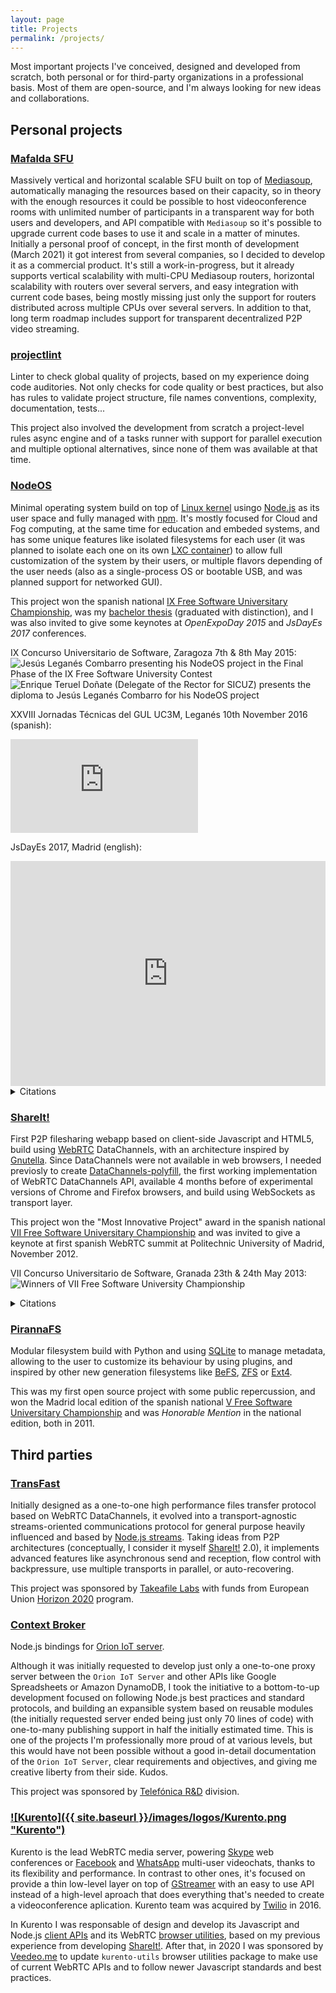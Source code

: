 ```yaml
---
layout: page
title: Projects
permalink: /projects/
---
```


Most important projects I've conceived, designed and developed from scratch,
both personal or for third-party organizations in a professional basis. Most of
them are open-source, and I'm always looking for new ideas and collaborations.

## Personal projects

### [Mafalda SFU](https://mafalda.io)

Massively vertical and horizontal scalable SFU built on top of
[Mediasoup](https://mediasoup.org/), automatically managing the resources based
on their capacity, so in theory with the enough resources it could be possible
to host videoconference rooms with unlimited number of participants in a
transparent way for both users and developers, and API compatible with
`Mediasoup` so it's possible to upgrade current code bases to use it and scale
in a matter of minutes. Initially a personal proof of concept, in the first
month of development (March 2021) it got interest from several companies, so I
decided to develop it as a commercial product. It's still a work-in-progress,
but it already supports vertical scalability with multi-CPU Mediasoup routers,
horizontal scalability with routers over several servers, and easy integration
with current code bases, being mostly missing just only the support for routers distributed across multiple CPUs over several servers. In addition to that, long
term roadmap includes support for transparent decentralized P2P video streaming.

### [projectlint](https://github.com/projectlint)

Linter to check global quality of projects, based on my experience doing code
auditories. Not only checks for code quality or best practices, but also has
rules to validate project structure, file names conventions, complexity,
documentation, tests...

This project also involved the development from scratch a project-level rules
async engine and of a tasks runner with support for parallel execution and
multiple optional alternatives, since none of them was available at that time.

### [NodeOS](https://node-os.com/)

Minimal operating system build on top of [Linux kernel](https://www.kernel.org/)
usingo [Node.js](https://nodejs.org/) as its user space and fully managed with
[npm](https://www.npmjs.com/). It's mostly focused for Cloud and Fog computing,
at the same time for education and embeded systems, and has some unique
features like isolated filesystems for each user (it was planned to isolate each
one on its own [LXC container](https://linuxcontainers.org/)) to allow full
customization of the system by their users, or multiple flavors depending of the
user needs (also as a single-process OS or bootable USB, and was planned support
for networked GUI).

This project won the spanish national
[IX Free Software Universitary Championship](http://concursosoftwarelibre.us.es/1415/node/34.html),
was my [bachelor thesis](https://github.com/piranna/pfc) (graduated with
distinction), and I was also invited to give some keynotes at
*OpenExpoDay 2015* and *JsDayEs 2017* conferences.

IX Concurso Universitario de Software, Zaragoza 7th & 8th May 2015:
![Jesús Leganés Combarro presenting his NodeOS project in the Final Phase of the IX Free Software University Contest](../images/Jesús_Leganés_Combarro_en_la_Fase_Final_del_IX_CUSL.jpeg)
![Enrique Teruel Doñate (Delegate of the Rector for SICUZ) presents the diploma to Jesús Leganés Combarro for his NodeOS project](../images/Jesús_Leganés_Combarro_recibe_su_diploma_en_el_IX_CUSL.jpeg)

XXVIII Jornadas Técnicas del GUL UC3M, Leganés 10th November 2016 (spanish):
<iframe src="https://www.youtube.com/embed/aK9ixiOE2Hs" title="YouTube video player" frameborder="0" allow="accelerometer; autoplay; clipboard-write; encrypted-media; gyroscope; picture-in-picture; web-share" allowfullscreen></iframe>

JsDayEs 2017, Madrid (english):
<iframe title="vimeo-player" src="https://player.vimeo.com/video/220960658" width="100%" height="360" frameborder="0" allowfullscreen></iframe>

<details>
  <summary>Citations</summary>

- [Novática 236.pdf](<../papers/Novática 236.pdf>), April-June 2016:

  > They were also given honorable mentions for the projects:
  >
  > [...]
  >
  > **NodeOS** of **Jesús Leganés Combarro** (Rey Juan Carlos University).

  <details>
    <summary>Original (spanish)</summary>

    > Se entregaron también menciones especiales para los proyectos:
    >
    > [...]
    >
    > **NodeOS** de **Jesús Leganés Combarro** (Universidad Rey Juan Carlos).

  </details>

- [The Case for Writing Network Drivers in High-Level Programming Languages](<../papers/The Case for Writing Network Drivers in High-Level Programming Languages.pdf>),
  13 September 2019:

  > 4.10.1 Related work. JavaScript is rarely used for low-level code, the most
  > OS-like projects are **NodeOS** and OS.js. **NodeOS** uses the Linux kernel
  > with Node.js as user space. OS.js runs a window manager and applications in
  > the browser and is backed by a server running Node.js on a normal OS.
  > Neither of these implements driver-level code in JavaScript.

</details>

### [ShareIt!](https://github.com/ShareIt-project)

First P2P filesharing webapp based on client-side Javascript and HTML5, build
using [WebRTC](https://webrtc.org/) DataChannels, with an architecture inspired
by [Gnutella](https://www.gnu.org/philosophy/gnutella.html). Since DataChannels
were not available in web browsers, I needed previosly to create
[DataChannels-polyfill](http://github.com/ShareIt-project/DataChannel-polyfill),
the first working implementation of WebRTC DataChannels API, available 4 months
before of experimental versions of Chrome and Firefox browsers, and build using
WebSockets as transport layer.

This project won the "Most Innovative Project" award in the spanish national
[VII Free Software Universitary Championship](http://www.concursosoftwarelibre.org/1213/premiados-vii-cusl.html)
and was invited to give a keynote at first spanish WebRTC summit at Politechnic
University of Madrid, November 2012.

VII Concurso Universitario de Software, Granada 23th & 24th May 2013:
![Winners of VII Free Software University Championship](../images/VII_CUSL.jpg)

<details>
  <summary>Citations</summary>

- [Introducing ufo.js: A browser-oriented p2p network.pdf](<../papers/Introducing ufo.js - A browser-oriented p2p network.pdf>),
  February 2014:

  > Among real life applications using the datachannel as best as they can, we
  > should definitely mention **shareit** and sharefest. Such applications allow
  > browsers to share files in the absence of any form of upload to external
  > servers, as opposed to well-known services such as Dropbox or Google Drive.
  > Both **shareit** and sharefest use an external server holding and managing a
  > connection to each peer; these connections are used to accomplish all the
  > signaling procedures between peers. Thus the actual p2p communication
  > happens during file transfers.

  **Note**: [ShareIt!](projects.md#shareit) used an external server to bootstrap
  the initial discovery and signaling with other peers, once they were connected
  to at least another peer and being part of the P2P network, the discovery and
  signaling with new peers was done directly between peers over the P2P network
  itself, leaving the connection with the external server as a fallback
  mechanims.

</details>

### [PirannaFS](https://github.com/piranna/PirannaFS)

Modular filesystem build with Python and using [SQLite](https://www.sqlite.org)
to manage metadata, allowing to the user to customize its behaviour by using
plugins, and inspired by other new generation filesystems like
[BeFS](https://en.wikipedia.org/wiki/Be_File_System),
[ZFS](https://en.wikipedia.org/wiki/OpenZFS) or
[Ext4](https://en.wikipedia.org/wiki/Ext4).

This was my first open source project with some public repercussion, and won the
Madrid local edition of the spanish national
[V Free Software Universitary Championship](http://www.concursosoftwarelibre.org)
and was *Honorable Mention* in the national edition, both in 2011.

## Third parties

### [TransFast](https://github.com/Takeafile)

Initially designed as a one-to-one high performance files transfer protocol
based on WebRTC DataChannels, it evolved into a transport-agnostic
streams-oriented communications protocol for general purpose heavily influenced
and based by [Node.js streams](https://nodejs.org/api/stream.html). Taking
ideas from P2P architectures (conceptually, I consider it myself
[ShareIt!](#ShareIt!) 2.0), it implements advanced features like asynchronous
send and reception, flow control with backpressure, use multiple transports in
parallel, or auto-recovering.

This project was sponsored by [Takeafile Labs](https://takeafile.com) with funds
from European Union [Horizon 2020](https://ec.europa.eu/programmes/horizon2020)
program.

### [Context Broker](https://github.com/ContextBroker)

Node.js bindings for [Orion IoT server](https://fiware-orion.readthedocs.io/).

Although it was initially requested to develop just only a one-to-one proxy
server between the `Orion IoT Server` and other APIs like Google Spreadsheets or
Amazon DynamoDB, I took the initiative to a bottom-to-up development focused on
following Node.js best practices and standard protocols, and building an
expansible system based on reusable modules (the initially requested server
ended being just only 70 lines of code) with one-to-many publishing support in
half the initially estimated time. This is one of the projects I'm
professionally more proud of at various levels, but this would have not been
possible without a good in-detail documentation of the `Orion IoT Server`, clear
requirements and objectives, and giving me creative liberty from their side.
Kudos.

This project was sponsored by [Telefónica R&D](http://www.tid.es/) division.

### [![Kurento]({{ site.baseurl }}/images/logos/Kurento.png "Kurento")](https://www.kurento.org/)

Kurento is the lead WebRTC media server, powering [Skype](https://www.skype.com)
web conferences or [Facebook](https://www.facebook.com/) and
[WhatsApp](https://www.whatsapp.com/) multi-user videochats, thanks to its
flexibility and performance. In contrast to other ones, it's focused on provide
a thin low-level layer on top of [GStreamer](https://gstreamer.freedesktop.org/)
with an easy to use API instead of a high-level aproach that does everything
that's needed to create a videoconference aplication. Kurento team was acquired
by [Twilio](https://www.twilio.com/) in 2016.

In Kurento I was responsable of design and develop its Javascript and Node.js
[client APIs](https://github.com/Kurento/kurento-client-js) and its WebRTC
[browser utilities](https://github.com/Kurento/kurento-utils), based on my
previous experience from developing [ShareIt!](#shareit). After that, in 2020 I
was sponsored by [Veedeo.me](https://veedeo.me) to update `kurento-utils`
browser utilities package to make use of current WebRTC APIs and to follow newer
Javascript standards and best practices.
